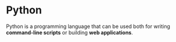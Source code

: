 # Python 

Python is a programming language that can be used both for writing **command-line scripts** or building **web applications**.

